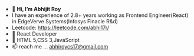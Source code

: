 - 👋 **Hi, I’m Abhijit Roy**
-  I have an experience of 2.8+ years working as Frontend Engineer(React) in EdgeVerve Systems(Infosys Finacle R&d)
-  Leetcode: https://leetcode.com/abhi17r/
- 🌱 React Developer
- 💞️ HTML 5,CSS 3,JavaScript
- 📫 reach me ... abhiroycs17@gmail.com

<!---
Abhiroy17/Abhiroy17 is a ✨ special ✨ repository because its `README.md` (this file) appears on your GitHub profile.
You can click the Preview link to take a look at your changes.
--->
